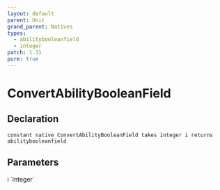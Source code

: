 ```yaml
---
layout: default
parent: Unit
grand_parent: Natives
types:
  - abilitybooleanfield
  - integer
patch: 1.31
pure: true
---
```


# ConvertAbilityBooleanField

## Declaration

```
constant native ConvertAbilityBooleanField takes integer i returns abilitybooleanfield
```

## Parameters
<dl>
  <dt>i `integer`</dt>
  <dd></dd>
</dl>